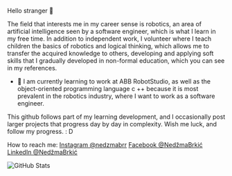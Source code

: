 Hello stranger 👋

 The field that interests me in my career sense is robotics, an area of artificial intelligence seen by a software engineer, which is what I learn in my free time. In addition to independent work, I volunteer where I teach children the basics of robotics and logical thinking, which allows me to transfer the acquired knowledge to others, developing and applying soft skills that I gradually developed in non-formal education, which you can see in my references.
 
 - 🌱 I am currently learning to work at ABB RobotStudio, as well as the object-oriented programming language c ++ because it is most prevalent in the robotics industry, where I want to work as a software engineer.

This github follows part of my learning development, and I occasionally post larger projects that progress day by day in complexity. Wish me luck, and follow my progress. : D

  How to reach me:
 [Instagram @nedzmabrr](https://www.instagram.com/nedzmabrr/)
[Facebook @NedžmaBrkić](https://www.facebook.com/nedzma.brkic.1/)
[LinkedIn @NedžmaBrkić](https://www.linkedin.com/in/ned%C5%BEma-brki%C4%87-116a37229/)
  
![GitHub Stats](https://github-readme-stats.vercel.app/api?username=BosneviNedzma&theme=gruvbox)






<!--
**BosneviNedzma/BosneviNedzma** is a ✨ _special_ ✨ repository because its `README.md` (this file) appears on your GitHub profile.

Here are some ideas to get you started:

- 🔭 I’m currently working on ...
- 🌱 I’m currently learning ...
- 👯 I’m looking to collaborate on ...
- 🤔 I’m looking for help with ...
- 💬 Ask me about ...
- 📫 How to reach me: ...

- ⚡ Fun fact: ...
-->
